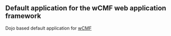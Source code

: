 Default application for the wCMF web application framework
----------------------------------------------------------
Dojo based default application for [wCMF](https://github.com/iherwig/wcmf)
